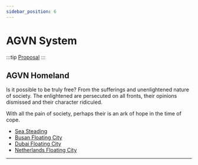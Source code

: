 ```yaml
---
sidebar_position: 6
---
```


# AGVN System

:::tip
[Proposal](https://drive.google.com/file/d/1piedylzLZ68xAg4_7ezkqDNWzt_sUgW8/view?usp=share_link)
:::

## AGVN Homeland

Is it possible to be truly free? From the sufferings and unenlightened nature of society.
The enlightened are persecuted on all fronts, their opinions dismissed and their character ridiculed.

With all the pain of society, perhaps their is an ark of hope in the time of cope.

- [Sea Steading](https://www.seasteading.org/)
- [Busan Floating City](https://www.cnbc.com/2022/04/26/worlds-first-floating-city-prototype-busan-south-korea.html)
- [Dubai Floating City](https://www.thenationalnews.com/uae/environment/world-s-first-floating-city-could-soon-become-a-reality-abu-dhabi-forum-hears-1.977243)
- [Netherlands Floating City](https://www.atlasobscura.com/articles/floating-houses-netherlands)

---

<script src="https://giscus.app/client.js"
        data-repo="hyperswine/hyperswine.github.io"
        data-repo-id="R_kgDOGm36XA"
        data-category="Q&A"
        data-category-id="DIC_kwDOGm36XM4CcCgF"
        data-mapping="pathname"
        data-strict="0"
        data-reactions-enabled="1"
        data-emit-metadata="0"
        data-input-position="bottom"
        data-theme="preferred_color_scheme"
        data-lang="en"
        crossorigin="anonymous"
        async>
</script>
